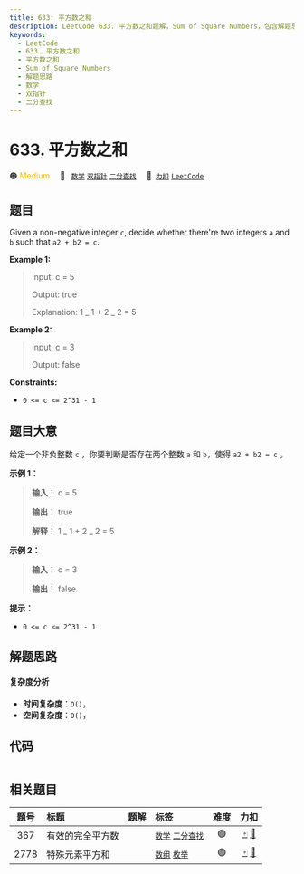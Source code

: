 ```yaml
---
title: 633. 平方数之和
description: LeetCode 633. 平方数之和题解，Sum of Square Numbers，包含解题思路、复杂度分析以及完整的 JavaScript 代码实现。
keywords:
  - LeetCode
  - 633. 平方数之和
  - 平方数之和
  - Sum of Square Numbers
  - 解题思路
  - 数学
  - 双指针
  - 二分查找
---
```


# 633. 平方数之和

🟠 <font color=#ffb800>Medium</font>&emsp; 🔖&ensp; [`数学`](/tag/math.md) [`双指针`](/tag/two-pointers.md) [`二分查找`](/tag/binary-search.md)&emsp; 🔗&ensp;[`力扣`](https://leetcode.cn/problems/sum-of-square-numbers) [`LeetCode`](https://leetcode.com/problems/sum-of-square-numbers)

## 题目

Given a non-negative integer `c`, decide whether there're two integers `a` and
`b` such that `a2 + b2 = c`.

**Example 1:**

> Input: c = 5
>
> Output: true
>
> Explanation: 1 _ 1 + 2 _ 2 = 5

**Example 2:**

> Input: c = 3
>
> Output: false

**Constraints:**

- `0 <= c <= 2^31 - 1`

## 题目大意

给定一个非负整数 `c` ，你要判断是否存在两个整数 `a` 和 `b`，使得 `a2 + b2 = c` 。

**示例 1：**

> **输入：** c = 5
>
> **输出：** true
>
> **解释：** 1 _ 1 + 2 _ 2 = 5

**示例 2：**

> **输入：** c = 3
>
> **输出：** false

**提示：**

- `0 <= c <= 2^31 - 1`

## 解题思路

#### 复杂度分析

- **时间复杂度**：`O()`，
- **空间复杂度**：`O()`，

## 代码

```javascript

```

## 相关题目

<!-- prettier-ignore -->
| 题号 | 标题 | 题解 | 标签 | 难度 | 力扣 |
| :------: | :------ | :------: | :------ | :------: | :------: |
| 367 | 有效的完全平方数 |  |  [`数学`](/tag/math.md) [`二分查找`](/tag/binary-search.md) | 🟢 | [🀄️](https://leetcode.cn/problems/valid-perfect-square) [🔗](https://leetcode.com/problems/valid-perfect-square) |
| 2778 | 特殊元素平方和 |  |  [`数组`](/tag/array.md) [`枚举`](/tag/enumeration.md) | 🟢 | [🀄️](https://leetcode.cn/problems/sum-of-squares-of-special-elements) [🔗](https://leetcode.com/problems/sum-of-squares-of-special-elements) |
